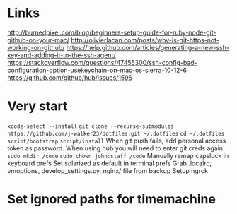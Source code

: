 # Links
http://burnedpixel.com/blog/beginners-setup-guide-for-ruby-node-git-github-on-your-mac/
http://olivierlacan.com/posts/why-is-git-https-not-working-on-github/
https://help.github.com/articles/generating-a-new-ssh-key-and-adding-it-to-the-ssh-agent/
https://stackoverflow.com/questions/47455300/ssh-config-bad-configuration-option-usekeychain-on-mac-os-sierra-10-12-6
https://github.com/github/hub/issues/1596

# Very start
`xcode-select --install`
`git clone --recurse-submodules https://github.com/j-walker23/dotfiles.git ~/.dotfiles`
`cd ~/.dotfiles`
`script/bootstrap`
`script/install`
When git push fails, add personal access token as password.
When using hub you will need to enter git creds again.
`sudo mkdir /code`
`sudo chown john:staff /code`
Manually remap capslock in keyboard prefs
Set solarized as default in terminal prefs
Grab .localrc, vmoptions, develop_settings.py, nginx/ file from backup
Setup ngrok



# Set ignored paths for timemachine
